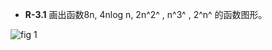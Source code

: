 - **R-3.1** 画出函数8n, 4nlog n, 2n^2^ , n^3^ , 2^n^ 的函数图形。

![fig 1](D:\余帅\电脑D盘备份\005-编程工程文件\005.1-Python\算法刷题笔记\数据结构与算法-Python语言实现_课后习题\fig\R-3.1.png)

